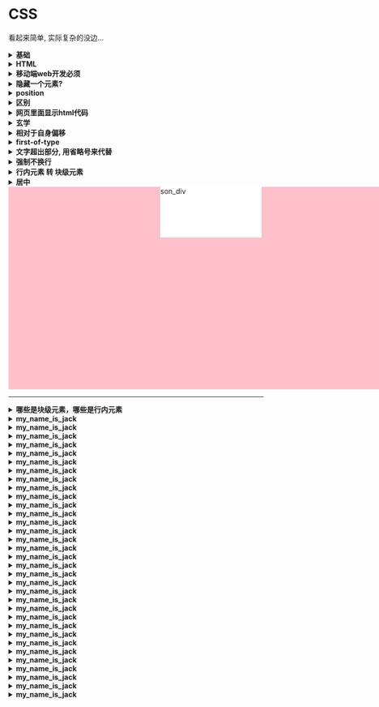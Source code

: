 # CSS
看起来简单, 实际复杂的没边...





<details>
<summary><b> 基础 </b></summary>

```  

移动端页面开发的两种方式
https://www.cnblogs.com/jasmine-95/p/7235186.html

web网页中必备的的一句代码 : <meta charset="UTF-8">

去掉所有浏览器的兼容性影响
* {
	margin: 0;
	padding: 0;
	text-decoration: none;
	list-style-type: none;
}


web中常用颜色 : 
#F5F5F5 浅灰色
skyblue 天蓝色
pink    粉红色
#FFF	白色
#e0e0e0 边框的颜色

红色 #D24D57  危险
绿色 #26A65B  安全
橙色 #EB7347  警告
黑色 #2C3E50  默认
橙红色 #FC9D99 温馨


在CSS中,如果css属性设置冲突的话,就在css样式后面加入 !important 即可,
这样该设置就会拥有最高优先级
比如 : color: black !important;

阻止缓存,链接后面加一个时间戳,这样每次请求的都是新链接,可以有效的阻止缓存
如下: +new Date().getTime()

CSS去掉小圆点 : list-style-type:none;
CSS去掉下划线 : text-decoration:none;
CSS下划线 : text-decoration:underline;  
CSS圆角 : border-radius:50px ;
CSS左上圆角:border-top-left-radius: 15px;


padding : 内边距
margin : 外边距

margin : 上 右 下 左
margin : 上下 左右

注意!!! : 
font-size:50px;  这个设置方法,在*{}中不适用

P标签和span标签的区别:
P 		块级元素	换行
span    行内元素	不换行

outline: none;		input 输入框 清除文本框获取焦点时,默认的边框阴影
border: none;  		清除样式,方便自己定义


如果是实现四周阴影,主要是第三个参数设置大一点,我这里设置成了60px
box-shadow: black 0px 0px 60px;

文字的阴影:
text-shadow: 1px 1px 8px


问:
---给li设置样式display:inline-block 后，ul 下的 li 元素之间有间距，怎么清除间距？ 
答案是:
在ul标签中设置font-size=0,在li中设置标签文字的大小；
因为空格也属于字符，把字符大小设为0，就没有空格了
给父级元素设置 font-size:0  在给li单独设置字体大小

把行内元素不可以设置宽高,加上 inline-block 即可;


鼠标放上去有一个小手:
cursor: pointer;


浏览器兼容(Chrome,Firefox,oprea):
background: -webkit-linear-gradient(top,red,green);
background: -moz-linear-gradient(top,skyblue,pink);
background: -o-linear-gradient(top,black,white);

在CSS中, .fixxx.active 和 .fixxx .active是不同的(注意!后者中间有个空格)

CSS中:
border: solid #000;  ==> border可以不加1px
.show_pages > a{}  ==> 代表.show_pages盒子下面(下一级)的a标签,不包括下面其他盒子的
.show_pages a{}    ==> 代表.show_pages盒子下面所有的a标签,包括其他盒子的

css缩写 : w100  == width: 100px;
		  h100  == height: 100px;	

一般 按钮的 基本样式设置 (div型 点击按钮)  常用 样式 三连
background-color: #D24D57;
color: #FFF;
width: 200px;
height: 50px;
font-size: 30px;
line-height: 50px;
text-align: center;
cursor: pointer;  /* 鼠标放上去有个小手 */


```
</details>
























































<details>
<summary><b> HTML </b></summary>

```  

<a href="链接的页面" target="_blank">新窗口打开</a><br />
<a href="链接的页面" target="_parent">原窗口打开</a>
<a href="JavaScript:void(0)">点击注册</a>
<form>
	<input type="email" placeholder="你的电子邮箱" />
	<button type="submit">TEST</button>
</form>

SEO搜索引擎优化三要素: title description  Keywords
<title>京东(JD.COM)-正品低价、品质保障、配送及时、轻松购物！</title>
<meta name="description" content="京东JD.COM-专业的综合网上购物商城，为您提供正品低价的购物选择、优质便捷的服务体验。商品来自全球数十万品牌商家，囊括家电、手机、电脑、服装、居家、母婴、美妆、个护、食品、生鲜等丰富品类，满足各种购物需求。" />
<meta name="Keywords" content="网上购物,网上商城,家电,手机,电脑,服装,居家,母婴,美妆,个护,食品,生鲜,京东" />


```
</details>

























<details>
<summary><b> 移动端web开发必须 </b></summary>

```  

head里面记得加上这个:
		<meta charset="UTF-8">
		<meta name="viewport" content="width=device-width, initial-scale=1.0">
		<meta http-equiv="X-UA-Compatible" content="ie=edge">
        表示支持移动端


我们在移动端开发时，在<head>标签中加入:
<meta name="viewport" content="width=device-width, initial-scale=1.0, maximum-scale=1.0, user-scalable=0">
这句话帮我们解决了很多问题，我们只要按照设备物理像素的大小来进行开发就行了。


```
</details>




















<details>
<summary><b> 隐藏一个元素? </b></summary>

```  

怎么隐藏一个元素?? 



第一种:  display: none
经典的display隐藏元素,这个是彻底的隐藏了元素，不占据空间，也就不影响布局，当然也无法响应事件
但是这个元素会从页面消失, 也没法去点击
    <h1 style="display: none; ">1111111111111</h1>
    <h1>2222222222222</h1>


    <hr>
    <hr>
    <hr>
    <hr>
    <hr>

第二种:  opacity:0;
    opacity是用来设置元素透明度的，但当设置成0的时候也就相当于隐藏元素了
    因此，元素依然存在原来的位置，占据空间也可响应事件
    占据空间，可以点击
    <h1 style="  opacity:0; ">1111111111111</h1>
    <h1>2222222222222</h1>


    <hr>
    <hr>
    <hr>
    <hr>
    <hr>

第三种: visibility:hidden;
    opacity 属性，被隐藏的元素依然会对我们的网页布局起作用。
    与 opacity 唯一不同的是它不会响应任何用户交互
        visible    元素正常显示
        hidden     隐藏元素，但是其他元素的布局不改变，相当于此元素变成透明。要注意若将其子元素设为 visibility: visible，则该子元素依然可见
    <h1 style="  visibility:hidden; ">1111111111111</h1>
    <h1>2222222222222</h1>

当然还有很多方式隐藏元素, 详细可以参考:
参考资料:   https://juejin.im/post/584b645a128fe10058a0d625


```
</details>





















<details>
<summary><b> position </b></summary>

```  

position: relative;   相对于自身进行定位,设置偏移量


居中: 
一个元素加上 position: relative 可以用  margin: 0 auto;
但是: position: absolute 就不可以用 margin: 0 auto;

当子元素相当于父元素position定位时,用left,right,top,bottom进行调整布局,
margin-left/right/top/bottom失效


参考资料 :  https://developer.mozilla.org/zh-CN/docs/Web/CSS/position

position: absolute :
	是根据网页的最顶端进行定位
	但是!!! 
	如果父元素加上了position: absolute(或者是relative),
	那么就根据父元素进行定位
	不为元素预留空间, 直接脱离文档流

position: relative:
	是根据自己本身进行定位
	但是不会脱离文档流,也就是说,原来的位置还在
	在不改变页面布局的前提下调整元素位置（因此会在此元素未添加定位时所在位置留下空白）

position: fixed
	是根据浏览器的窗口进行定位, 固定定位, 元素的位置在屏幕滚动时不会改变


```
</details>
























<details>
<summary><b> 区别 </b></summary>

```  

x[i].style.width = "100px";
x[i].style.height = "100px";
与
x[i].style.cssText = "width:100px;height:100px!important;"
两种方法上的差异是什么呢？重新渲染页面次数上的差异
前者2次，而后者1次
试想一下当属性增加到更多的时候，性能差异也就上去了

document.getElementById("kkk").style.cssText = " background-color:pink; width: 100px; height: 100px; ";


```
</details>
























<details>
<summary><b> 网页里面显示html代码 </b></summary>

```  

如果是需要 在网页里面显示html代码的话: pre和code都不管用
用 xmp才可以

<xmp style="font-size: 36px; font-weight: 800; " >
	<meta name="viewport" content="width=device-width, initial-scale=1.0">
	<meta http-equiv="X-UA-Compatible" content="ie=edge">
	表示支持移动端网页
</xmp>


```
</details>

























<details>
<summary><b> 玄学 </b></summary>

```  

li
            width: 33.33%;
            float: left;
            text-align: center;
这样子, 哪怕屏幕压缩的再小, li*3 也会保持在同一行, 不会转向第二行


子元素设置了position: absolute 无法设置 max-width:640px;
在body加上一个 position: relative;
表示子元素定位以body为基准
效果好一点



css使用padding-left导致input框变长:
查代码发现，取消了padding-left：20px；之后就正常了。
解决方式，
改成缩进即可，text-indent:20px;


```
</details>
























<details>
<summary><b> 相对于自身偏移 </b></summary>

```  

相对于自身偏移50%
 transform: translate(-50%);

```
</details>
























<details>
<summary><b> first-of-type </b></summary>

```  

first-of-type 意思是: 第一个li元素的左外边距设置为0
        #aaa #first_ul li:first-of-type{
            margin-left: 0;
		}


```
</details>
























<details>
<summary><b> 文字超出部分, 用省略号来代替 </b></summary>

```  

css 文字超出部分, 用省略号来代替...
        #test2{
            display: -webkit-box;
            -webkit-box-orient: vertical;
            -webkit-line-clamp: 6;      	/* 你想要文字有多少行号, 2行就填写2   */
            overflow: hidden;
            width: 250px;
            border: 1px solid red;
            font-size: 30px;
        }		
		<div id="test2">asdasd阿斯打扫打扫大三大sd阿斯顿啊sd阿斯顿阿斯顿as大sd阿斯顿as大sd阿斯顿as的阿斯顿阿斯顿as答案是的阿斯顿</div>

```
</details>
























<details>
<summary><b> 强制不换行 </b></summary>

```  

css 
	强制不换行:
		 white-space: nowrap;  /*强制不换行*/
		 
		 
          display: -webkit-box;
          -webkit-box-orient: vertical;
          -webkit-line-clamp: 2; /* 你想要文字有多少行号, 2行就填写2   */
          overflow: hidden;
		  
		  
注意:  firefox没有 -webkit-line-clamp: 2; 这个东西. 
	只能用下面这个方案了, 将就一下把, 毕竟天猫都是这么做的....
		  功能: 超出一行, 用省略号来代替(...)
			  font-size: 16px;
			  line-height: 18px;
			  color: #333;
			  height: 18px;
			  overflow: hidden;
			  text-overflow: ellipsis;
			  white-space: nowrap;		

换行:
	word-wrap:break-word;


  https://www.html.cn/archives/2422
  http://www.alloyteam.com/2016/05/css-word-for-word-breaker-do-you-really-understand/
  使pre的内容自动换行, 被包围在 pre 元素中的文本通常会保留空格和换行符。而文本也会呈现为等宽字体。
  <pre> 标签的一个常见应用就是用来表示计算机的源代码
    pre {
      white-space: pre-wrap;
      word-break:keep-all;
    }
  就能使<pre>的内容自动换行了
  而且, 单词也可以保持完整, 
  不会把一个单词从中间强行打断 , 而达到暴力换行
    pre {
      background-color: black;
      color: #ffa31a;
      font-family: "Lucida Console", Monaco, monospace;
      width: 100%;
      margin: auto;
      font-size: 45px;
      line-height: 88px;
      padding: 15px;
      white-space: pre-wrap;
      word-break:keep-all;
    }


```
</details>
























<details>
<summary><b>行内元素 转 块级元素 </b></summary>

```  

一个行内元素, 如果想设置宽高, 需要转换成块级元素, 
三种办法:
	display: block;
	float: **;
	position:**;

```
</details>
























<details>
<summary><b> 居中 </b></summary>

```  

text-align: center; 用来居中详解:

当父元素是块级元素(比如div之类), 
	1-1.子元素是内联元素(span之类)的时候:
		text-align: center 加在内联元素上面, 是不起作用的, 
		必须加在父元素上

	1-2.但是子元素是块级元素的时候:
		text-align:center 加在父元素上, 或者子元素上, 都是可以的

		
margin: 0 auto 只能用于块级元素, 也就是说要设置成: display: block; 

默认父元素是块级元素(div之类的):
	1-1.子元素是内联元素(span之类):
		加 margin: 0 auto 是不起作用的
		
	1-2.子元素是块级元素(div之类的):
		 margin: 0 auto; 也是不起作用的(除非设置宽和高)

上下居中 : line-height: 40px;
左右居中 : text-align: center;
	div里面如果是行级元素,用text-align: center使子元素左右居中
	div里面如果是块级元素, 在块级元素上面加入 margin: 0 auto 使自己相对父元素左右居中

li 标签是行内元素,可以用text-align: center;来居中;
而margin:0 auto;没有效果  (margin: 0 auto 只能用于块级元素)
 

```
</details>











</pre>
<div id="Father"  style="  background-color: pink; width: 800px; height: 400px;">
  <div class="son_div" style=" width: 200px;height: 100px;background-color: white; margin: 0 auto;">son_div</div>
</div>











---
<details>
<summary><b> 哪些是块级元素，哪些是行内元素 </b></summary>

```  

 HTML哪些是块级元素，哪些是行内元素

块级元素：块级大多为结构性标记
  <address>...</adderss>   
  <center>...</center>  地址文字
  <h1>...</h1>  标题一级
  <h2>...</h2>  标题二级
  <h3>...</h3>  标题三级
  <h4>...</h4>  标题四级
  <h5>...</h5>  标题五级
  <h6>...</h6>  标题六级
  <hr>  水平分割线
  <p>...</p>  段落
  <pre>...</pre>  预格式化
  <blockquote>...</blockquote>  段落缩进   前后5个字符
  <marquee>...</marquee>  滚动文本
  <ul>...</ul>  无序列表
  <ol>...</ol>  有序列表
  <dl>...</dl>  定义列表
  <table>...</table>  表格
  <form>...</form>  表单
  <div>...</div>


行内元素：行内大多为描述性标记
  <span>...</span>
  <a>...</a>  链接
  <br>  换行
  <b>...</b>  加粗
  <strong>...</strong>  加粗
  <img >  图片
  <sup>...</sup>  上标
  <sub>...</sub>  下标
  <i>...</i>  斜体
  <em>...</em>  斜体
  <del>...</del>  删除线
  <u>...</u>  下划线
  <input>...</input>  文本框
  <textarea>...</textarea>  多行文本
  <select>...</select>  下拉列表


·块级元素
  1.总是从新的一行开始
  2.高度、宽度都是可控的
  3.宽度没有设置时，默认为100%
  4.块级元素中可以包含块级元素和行内元素

·行内元素
  1.和其他元素都在一行
  2.高度、宽度以及内边距都是不可控的
  3.宽高就是内容的高度，不可以改变
  4.行内元素只能行内元素，不能包含块级元素


可变元素
	可变元素为根据上下文语境决定该元素为块元素或者内联元素
	applet - java applet
	button - 按钮
	del - 删除文本
	iframe - inline frame
	ins - 插入的文本
	map - 图片区块 (map)
	object - object 对象
	script - 客户端脚本


```
</details>



























<details>
<summary><b>my_name_is_jack</b></summary>

```  


```
</details>
























<details>
<summary><b>my_name_is_jack</b></summary>

```  


```
</details>
























<details>
<summary><b>my_name_is_jack</b></summary>

```  


```
</details>
























<details>
<summary><b>my_name_is_jack</b></summary>

```  


```
</details>
























<details>
<summary><b>my_name_is_jack</b></summary>

```  


```
</details>
























<details>
<summary><b>my_name_is_jack</b></summary>

```  


```
</details>
























<details>
<summary><b>my_name_is_jack</b></summary>

```  


```
</details>
























<details>
<summary><b>my_name_is_jack</b></summary>

```  


```
</details>
























<details>
<summary><b>my_name_is_jack</b></summary>

```  


```
</details>
























<details>
<summary><b>my_name_is_jack</b></summary>

```  


```
</details>
























<details>
<summary><b>my_name_is_jack</b></summary>

```  


```
</details>
























<details>
<summary><b>my_name_is_jack</b></summary>

```  


```
</details>
























<details>
<summary><b>my_name_is_jack</b></summary>

```  


```
</details>
























<details>
<summary><b>my_name_is_jack</b></summary>

```  


```
</details>
























<details>
<summary><b>my_name_is_jack</b></summary>

```  


```
</details>
























<details>
<summary><b>my_name_is_jack</b></summary>

```  


```
</details>
























<details>
<summary><b>my_name_is_jack</b></summary>

```  


```
</details>
























<details>
<summary><b>my_name_is_jack</b></summary>

```  


```
</details>
























<details>
<summary><b>my_name_is_jack</b></summary>

```  


```
</details>
























<details>
<summary><b>my_name_is_jack</b></summary>

```  


```
</details>
























<details>
<summary><b>my_name_is_jack</b></summary>

```  


```
</details>
























<details>
<summary><b>my_name_is_jack</b></summary>

```  


```
</details>
























<details>
<summary><b>my_name_is_jack</b></summary>

```  


```
</details>
























<details>
<summary><b>my_name_is_jack</b></summary>

```  


```
</details>
























<details>
<summary><b>my_name_is_jack</b></summary>

```  


```
</details>
























<details>
<summary><b>my_name_is_jack</b></summary>

```  


```
</details>
























<details>
<summary><b>my_name_is_jack</b></summary>

```  


```
</details>
























<details>
<summary><b>my_name_is_jack</b></summary>

```  


```
</details>
























<details>
<summary><b>my_name_is_jack</b></summary>

```  


```
</details>
























<details>
<summary><b>my_name_is_jack</b></summary>

```  


```
</details>
























<details>
<summary><b>my_name_is_jack</b></summary>

```  


```
</details>
























<details>
<summary><b>my_name_is_jack</b></summary>

```  


```
</details>
























<details>
<summary><b>my_name_is_jack</b></summary>

```  


```
</details>




